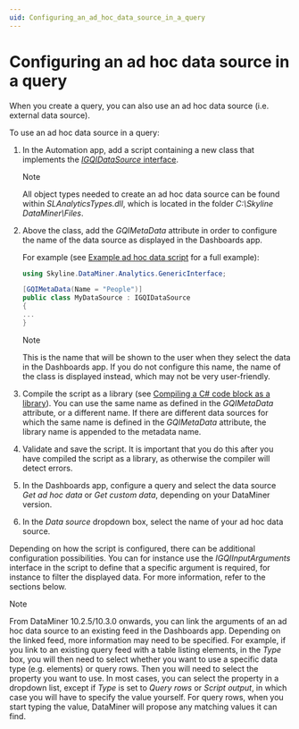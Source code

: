 ```yaml
---
uid: Configuring_an_ad_hoc_data_source_in_a_query
---
```


# Configuring an ad hoc data source in a query

When you create a query, you can also use an ad hoc data source (i.e. external data source).

To use an ad hoc data source in a query:

1. In the Automation app, add a script containing a new class that implements the [*IGQIDataSource* interface](xref:GQI_IGQIDataSource).

   > [!NOTE]
   > All object types needed to create an ad hoc data source can be found within *SLAnalyticsTypes.dll*, which is located in the folder *C:\Skyline DataMiner\Files*.

1. Above the class, add the *GQIMetaData* attribute in order to configure the name of the data source as displayed in the Dashboards app.

   For example (see [Example ad hoc data script](xref:Ad_hoc_Tutorials) for a full example):

   ```csharp
   using Skyline.DataMiner.Analytics.GenericInterface;

   [GQIMetaData(Name = "People")]
   public class MyDataSource : IGQIDataSource
   {
   ...
   }
   ```

   > [!NOTE]
   > This is the name that will be shown to the user when they select the data in the Dashboards app. If you do not configure this name, the name of the class is displayed instead, which may not be very user-friendly.

1. Compile the script as a library (see [Compiling a C# code block as a library](xref:Compiling_a_CSharp_code_block_as_a_library)). You can use the same name as defined in the *GQIMetaData* attribute, or a different name. If there are different data sources for which the same name is defined in the *GQIMetaData* attribute, the library name is appended to the metadata name.

1. Validate and save the script. It is important that you do this after you have compiled the script as a library, as otherwise the compiler will detect errors.

1. In the Dashboards app, configure a query and select the data source *Get ad hoc data* or *Get custom data*, depending on your DataMiner version.

1. In the *Data source* dropdown box, select the name of your ad hoc data source.

Depending on how the script is configured, there can be additional configuration possibilities. You can for instance use the *IGQIInputArguments* interface in the script to define that a specific argument is required, for instance to filter the displayed data. For more information, refer to the sections below.

> [!NOTE]
> From DataMiner 10.2.5/10.3.0 onwards, you can link the arguments of an ad hoc data source to an existing feed in the Dashboards app. Depending on the linked feed, more information may need to be specified. For example, if you link to an existing query feed with a table listing elements, in the *Type* box, you will then need to select whether you want to use a specific data type (e.g. elements) or query rows. Then you will need to select the property you want to use. In most cases, you can select the property in a dropdown list, except if *Type* is set to *Query rows* or *Script output*, in which case you will have to specify the value yourself. For query rows, when you start typing the value, DataMiner will propose any matching values it can find.
